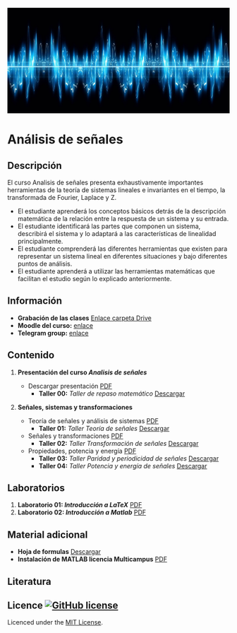 [![banner](/_assets/pics/bannerLST.png)](https://github.com/marcoteran/signalanalysis_public)
# Análisis de señales

## Descripción

El curso Analisis de señales presenta exhaustivamente importantes herramientas de la teoría de sistemas lineales e invariantes en el tiempo, la transformada de Fourier, Laplace y Z.
* El estudiante aprenderá los conceptos básicos detrás de la descripción matemática de la relación entre la respuesta de un sistema y su entrada.
* El estudiante identificará las partes que componen un sistema, describirá el sistema y lo adaptará a las características de linealidad principalmente.
* El estudiante comprenderá las diferentes herramientas que existen para representar un sistema lineal en diferentes situaciones y bajo diferentes puntos de análisis.
* El estudiante aprenderá a utilizar las herramientas matemáticas que facilitan el estudio según lo explicado anteriormente.


## Información
* **Grabación de las clases** [Enlace carpeta Drive](https://drive.google.com/drive/folders/1zH_6GOqNlMbZV6i5sFhZ9-usMYrGku4e?usp=sharing)
* **Moodle del curso:** [enlace](https://virtual.usergioarboleda.edu.co/course/view.php?id=3574)
* **Telegram group:** [enlace](https://t.me/joinchat/HjGfqexfenb9sAJB)

## Contenido

1. **Presentación del curso *Analisis de señales***
	* Descargar presentación [PDF](https://github.com/marcoteran/signalanalysis_public/raw/master/lectures/00_signalanalysis_syllabus.pdf)
		- **Taller 00:** *Taller de repaso matemático* [Descargar](https://github.com/marcoteran/signalanalysis_public/raw/master/homeworks/SA_TTQ_MathematicalReview.pdf)

2. **Señales, sistemas y transformaciones**
	* Teoría de señales y análisis de sistemas [PDF](https://github.com/marcoteran/signalanalysis_public/raw/master/lectures/01_signalanalysis_signaltheoryandsystems.pdf)
		- **Taller 01:** *Taller Teoría de señales* [Descargar](https://github.com/marcoteran/signalanalysis_public/raw/master/homeworks/SA_TTQ_signaltheory.pdf)
	* Señales y transformaciones [PDF](https://github.com/marcoteran/signalanalysis_public/raw/master/lectures/02_signalanalysis_signalsandtransformations.pdf)
		- **Taller 02:** *Taller Transformación de señales* [Descargar](https://github.com/marcoteran/signalanalysis_public/raw/master/homeworks/SA_TTQ_signaltransformation.pdf)
	* Propiedades, potencia y energía  [PDF](https://github.com/marcoteran/signalanalysis_public/raw/master/lectures/03_signalanalysis_propiertiespowerenergy.pdf)
		- **Taller 03:** *Taller Paridad y periodicidad de señales* [Descargar](https://github.com/marcoteran/signalanalysis_public/raw/master/homeworks/SA_TTQ_symmetryandperiodicity.pdf)
		- **Taller 04:** *Taller Potencia y energía de señales* [Descargar](https://github.com/marcoteran/signalanalysis_public/raw/master/homeworks/SA_TTQ_energyandpower.pdf)

## Laboratorios

1. **Laboratorio 01: *Introducción a LaTeX*** [PDF](https://github.com/marcoteran/signalanalysis_public/raw/master/laboratory/SA_LAB01_IntrotoLatex.pdf)
2. **Laboratorio 02: *Introducción a Matlab*** [PDF](https://github.com/marcoteran/signalanalysis_public/raw/master/laboratory/SA_LAB02_IntrotoMatlab.pdf)


## Material adicional

* **Hoja de formulas** [Descargar](https://github.com/marcoteran/signalanalysis_public/raw/master/mathsheets/mathsheetbasic.pdf)
* **Instalación de MATLAB licencia Multicampus** [PDF](https://github.com/marcoteran/signalanalysis_public/raw/master/files/_others/matlabwidecampus_installation.pdf) 

## Literatura



## Licence [![GitHub license](https://img.shields.io/github/license/marcoteran/deeplearningmodule.svg)](https://github.com/marcoteran/deeplearningmodule/blob/master/LICENSE)

Licenced under the [MIT License](https://github.com/MinorMole/RcloneLab/blob/master/LICENSE).